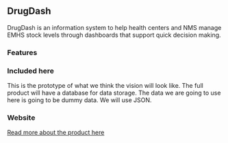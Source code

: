 ## DrugDash
DrugDash is an information system to help health centers and NMS manage EMHS stock levels through dashboards that support quick decision making.

### Features


### Included here
This is the prototype of what we think the vision will look like. The full product will have a database for data storage. The data we are going to use here is going to be dummy data. We will use JSON.


### Website
[Read more about the product here][upaccelerate]

[upaccelerate]: http://upaccelerate.co.ug/submission/drugdash/